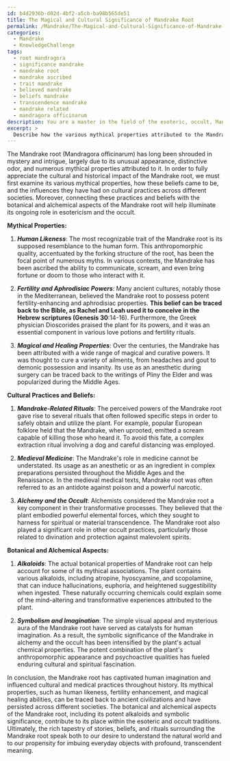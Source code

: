 ```yaml
---
id: b4d2936b-d02d-4bf2-a5cb-ba98b565de51
title: The Magical and Cultural Significance of Mandrake Root
permalink: /Mandrake/The-Magical-and-Cultural-Significance-of-Mandrake-Root/
categories:
  - Mandrake
  - KnowledgeChallenge
tags:
  - root mandragora
  - significance mandrake
  - mandrake root
  - mandrake ascribed
  - trait mandrake
  - believed mandrake
  - beliefs mandrake
  - transcendence mandrake
  - mandrake related
  - mandragora officinarum
description: You are a master in the field of the esoteric, occult, Mandrake and Education. You are a writer of tests, challenges, books and deep knowledge on Mandrake for initiates and students to gain deep insights and understanding from. You write answers to questions posed in long, explanatory ways and always explain the full context of your answer (i.e., related concepts, formulas, examples, or history), as well as the step-by-step thinking process you take to answer the challenges. Be rigorous and thorough, and summarize the key themes, ideas, and conclusions at the end.
excerpt: > 
  Describe how the various mythical properties attributed to the Mandrake root have influenced cultural practices and beliefs throughout history and connect these practices to the botanical and alchemical aspects of this plant.
---
```

The Mandrake root (Mandragora officinarum) has long been shrouded in mystery and intrigue, largely due to its unusual appearance, distinctive odor, and numerous mythical properties attributed to it. In order to fully appreciate the cultural and historical impact of the Mandrake root, we must first examine its various mythical properties, how these beliefs came to be, and the influences they have had on cultural practices across different societies. Moreover, connecting these practices and beliefs with the botanical and alchemical aspects of the Mandrake root will help illuminate its ongoing role in esotericism and the occult.

**Mythical Properties:**

1. ***Human Likeness***: The most recognizable trait of the Mandrake root is its supposed resemblance to the human form. This anthropomorphic quality, accentuated by the forking structure of the root, has been the focal point of numerous myths. In various contexts, the Mandrake has been ascribed the ability to communicate, scream, and even bring fortune or doom to those who interact with it.

2. ***Fertility and Aphrodisiac Powers***: Many ancient cultures, notably those in the Mediterranean, believed the Mandrake root to possess potent fertility-enhancing and aphrodisiac properties. **This belief can be traced back to the Bible, as Rachel and Leah used it to conceive in the Hebrew scriptures (Genesis 30**:14-16). Furthermore, the Greek physician Dioscorides praised the plant for its powers, and it was an essential component in various love potions and fertility rituals.

3. ***Magical and Healing Properties***: Over the centuries, the Mandrake has been attributed with a wide range of magical and curative powers. It was thought to cure a variety of ailments, from headaches and gout to demonic possession and insanity. Its use as an anesthetic during surgery can be traced back to the writings of Pliny the Elder and was popularized during the Middle Ages.

**Cultural Practices and Beliefs:**

1. ***Mandrake-Related Rituals***: The perceived powers of the Mandrake root gave rise to several rituals that often followed specific steps in order to safely obtain and utilize the plant. For example, popular European folklore held that the Mandrake, when uprooted, emitted a scream capable of killing those who heard it. To avoid this fate, a complex extraction ritual involving a dog and careful distancing was employed.

2. ***Medieval Medicine***: The Mandrake's role in medicine cannot be understated. Its usage as an anesthetic or as an ingredient in complex preparations persisted throughout the Middle Ages and the Renaissance. In the medieval medical texts, Mandrake root was often referred to as an antidote against poison and a powerful narcotic.

3. ***Alchemy and the Occult***: Alchemists considered the Mandrake root a key component in their transformative processes. They believed that the plant embodied powerful elemental forces, which they sought to harness for spiritual or material transcendence. The Mandrake root also played a significant role in other occult practices, particularly those related to divination and protection against malevolent spirits.

**Botanical and Alchemical Aspects:**

1. ***Alkaloids***: The actual botanical properties of Mandrake root can help account for some of its mythical associations. The plant contains various alkaloids, including atropine, hyoscyamine, and scopolamine, that can induce hallucinations, euphoria, and heightened suggestibility when ingested. These naturally occurring chemicals could explain some of the mind-altering and transformative experiences attributed to the plant.

2. ***Symbolism and Imagination***: The simple visual appeal and mysterious aura of the Mandrake root have served as catalysts for human imagination. As a result, the symbolic significance of the Mandrake in alchemy and the occult has been intensified by the plant's actual chemical properties. The potent combination of the plant's anthropomorphic appearance and psychoactive qualities has fueled enduring cultural and spiritual fascination.

In conclusion, the Mandrake root has captivated human imagination and influenced cultural and medical practices throughout history. Its mythical properties, such as human likeness, fertility enhancement, and magical healing abilities, can be traced back to ancient civilizations and have persisted across different societies. The botanical and alchemical aspects of the Mandrake root, including its potent alkaloids and symbolic significance, contribute to its place within the esoteric and occult traditions. Ultimately, the rich tapestry of stories, beliefs, and rituals surrounding the Mandrake root speak both to our desire to understand the natural world and to our propensity for imbuing everyday objects with profound, transcendent meaning.
